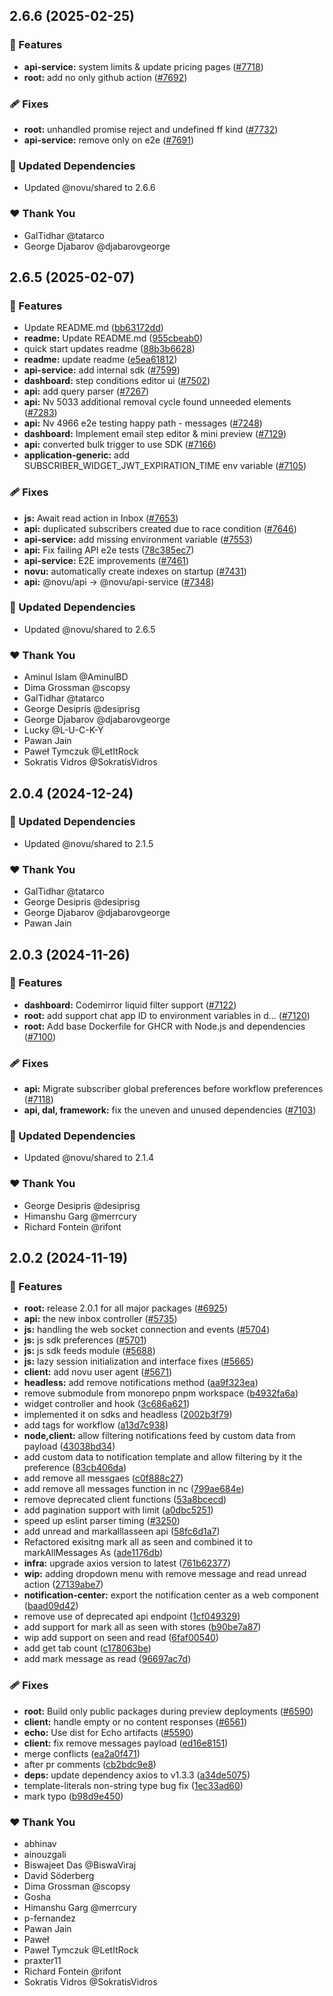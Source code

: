 ## 2.6.6 (2025-02-25)

### 🚀 Features

- **api-service:** system limits & update pricing pages ([#7718](https://github.com/novuhq/novu/pull/7718))
- **root:** add no only github action ([#7692](https://github.com/novuhq/novu/pull/7692))

### 🩹 Fixes

- **root:** unhandled promise reject and undefined ff kind ([#7732](https://github.com/novuhq/novu/pull/7732))
- **api-service:** remove only on e2e ([#7691](https://github.com/novuhq/novu/pull/7691))

### 🧱 Updated Dependencies

- Updated @novu/shared to 2.6.6

### ❤️ Thank You

- GalTidhar @tatarco
- George Djabarov @djabarovgeorge

## 2.6.5 (2025-02-07)

### 🚀 Features

- Update README.md ([bb63172dd](https://github.com/novuhq/novu/commit/bb63172dd))
- **readme:** Update README.md ([955cbeab0](https://github.com/novuhq/novu/commit/955cbeab0))
- quick start updates readme ([88b3b6628](https://github.com/novuhq/novu/commit/88b3b6628))
- **readme:** update readme ([e5ea61812](https://github.com/novuhq/novu/commit/e5ea61812))
- **api-service:** add internal sdk ([#7599](https://github.com/novuhq/novu/pull/7599))
- **dashboard:** step conditions editor ui ([#7502](https://github.com/novuhq/novu/pull/7502))
- **api:** add query parser ([#7267](https://github.com/novuhq/novu/pull/7267))
- **api:** Nv 5033 additional removal cycle found unneeded elements ([#7283](https://github.com/novuhq/novu/pull/7283))
- **api:** Nv 4966 e2e testing happy path - messages ([#7248](https://github.com/novuhq/novu/pull/7248))
- **dashboard:** Implement email step editor & mini preview ([#7129](https://github.com/novuhq/novu/pull/7129))
- **api:** converted bulk trigger to use SDK ([#7166](https://github.com/novuhq/novu/pull/7166))
- **application-generic:** add SUBSCRIBER_WIDGET_JWT_EXPIRATION_TIME env variable ([#7105](https://github.com/novuhq/novu/pull/7105))

### 🩹 Fixes

- **js:** Await read action in Inbox ([#7653](https://github.com/novuhq/novu/pull/7653))
- **api:** duplicated subscribers created due to race condition ([#7646](https://github.com/novuhq/novu/pull/7646))
- **api-service:** add missing environment variable ([#7553](https://github.com/novuhq/novu/pull/7553))
- **api:** Fix failing API e2e tests ([78c385ec7](https://github.com/novuhq/novu/commit/78c385ec7))
- **api-service:** E2E improvements ([#7461](https://github.com/novuhq/novu/pull/7461))
- **novu:** automatically create indexes on startup ([#7431](https://github.com/novuhq/novu/pull/7431))
- **api:** @novu/api -> @novu/api-service ([#7348](https://github.com/novuhq/novu/pull/7348))

### 🧱 Updated Dependencies

- Updated @novu/shared to 2.6.5

### ❤️ Thank You

- Aminul Islam @AminulBD
- Dima Grossman @scopsy
- GalTidhar @tatarco
- George Desipris @desiprisg
- George Djabarov @djabarovgeorge
- Lucky @L-U-C-K-Y
- Pawan Jain
- Paweł Tymczuk @LetItRock
- Sokratis Vidros @SokratisVidros

## 2.0.4 (2024-12-24)

### 🧱 Updated Dependencies

- Updated @novu/shared to 2.1.5

### ❤️ Thank You

- GalTidhar @tatarco
- George Desipris @desiprisg
- George Djabarov @djabarovgeorge
- Pawan Jain

## 2.0.3 (2024-11-26)

### 🚀 Features

- **dashboard:** Codemirror liquid filter support ([#7122](https://github.com/novuhq/novu/pull/7122))
- **root:** add support chat app ID to environment variables in d… ([#7120](https://github.com/novuhq/novu/pull/7120))
- **root:** Add base Dockerfile for GHCR with Node.js and dependencies ([#7100](https://github.com/novuhq/novu/pull/7100))

### 🩹 Fixes

- **api:** Migrate subscriber global preferences before workflow preferences ([#7118](https://github.com/novuhq/novu/pull/7118))
- **api, dal, framework:** fix the uneven and unused dependencies ([#7103](https://github.com/novuhq/novu/pull/7103))

### 🧱 Updated Dependencies

- Updated @novu/shared to 2.1.4

### ❤️ Thank You

- George Desipris @desiprisg
- Himanshu Garg @merrcury
- Richard Fontein @rifont

## 2.0.2 (2024-11-19)

### 🚀 Features

- **root:** release 2.0.1 for all major packages ([#6925](https://github.com/novuhq/novu/pull/6925))
- **api:** the new inbox controller ([#5735](https://github.com/novuhq/novu/pull/5735))
- **js:** handling the web socket connection and events ([#5704](https://github.com/novuhq/novu/pull/5704))
- **js:** js sdk preferences ([#5701](https://github.com/novuhq/novu/pull/5701))
- **js:** js sdk feeds module ([#5688](https://github.com/novuhq/novu/pull/5688))
- **js:** lazy session initialization and interface fixes ([#5665](https://github.com/novuhq/novu/pull/5665))
- **client:** add novu user agent ([#5671](https://github.com/novuhq/novu/pull/5671))
- **headless:** add remove notifications method ([aa9f323ea](https://github.com/novuhq/novu/commit/aa9f323ea))
- remove submodule from monorepo pnpm workspace ([b4932fa6a](https://github.com/novuhq/novu/commit/b4932fa6a))
- widget controller and hook ([3c686a621](https://github.com/novuhq/novu/commit/3c686a621))
- implemented it on sdks and headless ([2002b3f79](https://github.com/novuhq/novu/commit/2002b3f79))
- add tags for workflow ([a13d7c938](https://github.com/novuhq/novu/commit/a13d7c938))
- **node,client:** allow filtering notifications feed by custom data from payload ([43038bd34](https://github.com/novuhq/novu/commit/43038bd34))
- add custom data to notification template and allow filtering by it the preference ([83cb406da](https://github.com/novuhq/novu/commit/83cb406da))
- add remove all messgaes ([c0f888c27](https://github.com/novuhq/novu/commit/c0f888c27))
- add remove all messages function in nc ([799ae684e](https://github.com/novuhq/novu/commit/799ae684e))
- remove deprecated client functions ([53a8bcecd](https://github.com/novuhq/novu/commit/53a8bcecd))
- add pagination support with limit ([a0dbc5251](https://github.com/novuhq/novu/commit/a0dbc5251))
- speed up eslint parser timing ([#3250](https://github.com/novuhq/novu/pull/3250))
- add unread and markalllasseen api ([58fc6d1a7](https://github.com/novuhq/novu/commit/58fc6d1a7))
- Refactored exisitng mark all as seen and combined it to markAllMessages As ([ade1176db](https://github.com/novuhq/novu/commit/ade1176db))
- **infra:** upgrade axios version to latest ([761b62377](https://github.com/novuhq/novu/commit/761b62377))
- **wip:** adding dropdown menu with remove message and read unread action ([27139abe7](https://github.com/novuhq/novu/commit/27139abe7))
- **notification-center:** export the notification center as a web component ([baad09d42](https://github.com/novuhq/novu/commit/baad09d42))
- remove use of deprecated api endpoint ([1cf049329](https://github.com/novuhq/novu/commit/1cf049329))
- add support for mark all as seen with stores ([b90be7a87](https://github.com/novuhq/novu/commit/b90be7a87))
- wip add support on seen and read ([6faf00540](https://github.com/novuhq/novu/commit/6faf00540))
- add get tab count ([c178063be](https://github.com/novuhq/novu/commit/c178063be))
- add mark message as read ([96697ac7d](https://github.com/novuhq/novu/commit/96697ac7d))

### 🩹 Fixes

- **root:** Build only public packages during preview deployments ([#6590](https://github.com/novuhq/novu/pull/6590))
- **client:** handle empty or no content responses ([#6561](https://github.com/novuhq/novu/pull/6561))
- **echo:** Use dist for Echo artifacts ([#5590](https://github.com/novuhq/novu/pull/5590))
- **client:** fix remove messages payload ([ed16e8151](https://github.com/novuhq/novu/commit/ed16e8151))
- merge conflicts ([ea2a0f471](https://github.com/novuhq/novu/commit/ea2a0f471))
- after pr comments ([cb2bdc9e8](https://github.com/novuhq/novu/commit/cb2bdc9e8))
- **deps:** update dependency axios to v1.3.3 ([a34de5075](https://github.com/novuhq/novu/commit/a34de5075))
- template-literals non-string type bug fix ([1ec33ad60](https://github.com/novuhq/novu/commit/1ec33ad60))
- mark typo ([b98d9e450](https://github.com/novuhq/novu/commit/b98d9e450))

### ❤️ Thank You

- abhinav
- ainouzgali
- Biswajeet Das @BiswaViraj
- David Söderberg
- Dima Grossman @scopsy
- Gosha
- Himanshu Garg @merrcury
- p-fernandez
- Pawan Jain
- Paweł
- Paweł Tymczuk @LetItRock
- praxter11
- Richard Fontein @rifont
- Sokratis Vidros @SokratisVidros
